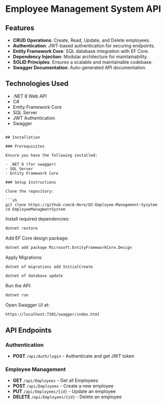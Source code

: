 # Employee Management System API

## Features

- **CRUD Operations**: Create, Read, Update, and Delete employees.
- **Authentication**: JWT-based authentication for securing endpoints.
- **Entity Framework Core**: SQL database integration with EF Core.
- **Dependency Injection**: Modular architecture for maintainability.
- **SOLID Principles**: Ensures a scalable and maintainable codebase.
- **Swagger Documentation**: Auto-generated API documentation.

## Technologies Used

- .NET 8 Web API
- C#
- Entity Framework Core
- SQL Server
- JWT Authentication
- Swagger

```

## Installation

### Prerequisites

Ensure you have the following installed:

- .NET 8 (for swagger)
- SQL Server 
- Entity Framework Core

### Setup Instructions

Clone the repository:

```sh
git clone https://github.com/A-Hore/Q3-Employee-Management-Sysytem
cd EmployeeManagmentSystem
```

Install required dependencies:

```sh
dotnet restore
```

Add EF Core design package:

```sh
dotnet add package Microsoft.EntityFrameworkCore.Design
```

Apply Migrations:

```sh
dotnet ef migrations add InitialCreate
```

```sh
dotnet ef database update
```

Run the API:

```sh
dotnet run
```

Open Swagger UI at:

```
https://localhost:7101/swagger/index.html
```

## API Endpoints

### Authentication

- **POST** `/api/Auth/login` - Authenticate and get JWT token

### Employee Management

- **GET** `/api/Employees` - Get all Employees
- **POST** `/api/Employees` - Create a new employee
- **PUT** `/api/Employees/{id}` - Update an employee
- **DELETE** `/api/Employees/{id}` - Delete an employee
